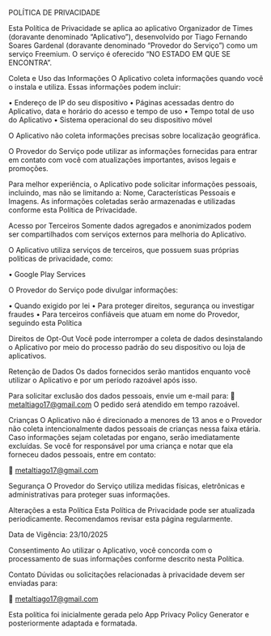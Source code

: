 
POLÍTICA DE PRIVACIDADE

Esta Política de Privacidade se aplica ao aplicativo Organizador de Times (doravante denominado “Aplicativo”), desenvolvido por Tiago Fernando Soares Gardenal (doravante denominado “Provedor do Serviço”) como um serviço Freemium. O serviço é oferecido “NO ESTADO EM QUE SE ENCONTRA”.

Coleta e Uso das Informações
O Aplicativo coleta informações quando você o instala e utiliza. Essas informações podem incluir:

• Endereço de IP do seu dispositivo
• Páginas acessadas dentro do Aplicativo, data e horário do acesso e tempo de uso
• Tempo total de uso do Aplicativo
• Sistema operacional do seu dispositivo móvel

O Aplicativo não coleta informações precisas sobre localização geográfica.

O Provedor do Serviço pode utilizar as informações fornecidas para entrar em contato com você com atualizações importantes, avisos legais e promoções.

Para melhor experiência, o Aplicativo pode solicitar informações pessoais, incluindo, mas não se limitando a: Nome, Características Pessoais e Imagens. As informações coletadas serão armazenadas e utilizadas conforme esta Política de Privacidade.

Acesso por Terceiros
Somente dados agregados e anonimizados podem ser compartilhados com serviços externos para melhoria do Aplicativo.

O Aplicativo utiliza serviços de terceiros, que possuem suas próprias políticas de privacidade, como:

• Google Play Services

O Provedor do Serviço pode divulgar informações:

• Quando exigido por lei
• Para proteger direitos, segurança ou investigar fraudes
• Para terceiros confiáveis que atuam em nome do Provedor, seguindo esta Política

Direitos de Opt-Out
Você pode interromper a coleta de dados desinstalando o Aplicativo por meio do processo padrão do seu dispositivo ou loja de aplicativos.

Retenção de Dados
Os dados fornecidos serão mantidos enquanto você utilizar o Aplicativo e por um período razoável após isso.

Para solicitar exclusão dos dados pessoais, envie um e-mail para:
📧 metaltiago17@gmail.com
O pedido será atendido em tempo razoável.

Crianças
O Aplicativo não é direcionado a menores de 13 anos e o Provedor não coleta intencionalmente dados pessoais de crianças nessa faixa etária.
Caso informações sejam coletadas por engano, serão imediatamente excluídas.
Se você for responsável por uma criança e notar que ela forneceu dados pessoais, entre em contato:

📧 metaltiago17@gmail.com

Segurança
O Provedor do Serviço utiliza medidas físicas, eletrônicas e administrativas para proteger suas informações.

Alterações a esta Política
Esta Política de Privacidade pode ser atualizada periodicamente.
Recomendamos revisar esta página regularmente.

Data de Vigência: 23/10/2025

Consentimento
Ao utilizar o Aplicativo, você concorda com o processamento de suas informações conforme descrito nesta Política.

Contato
Dúvidas ou solicitações relacionadas à privacidade devem ser enviadas para:

📧 metaltiago17@gmail.com


Esta política foi inicialmente gerada pelo App Privacy Policy Generator e posteriormente adaptada e formatada.









